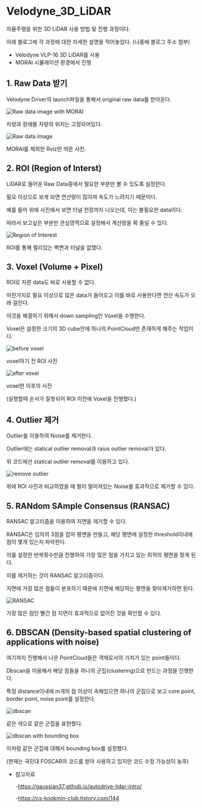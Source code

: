 # Velodyne_3D_LiDAR

자율주행을 위한 3D LiDAR 사용 방법 및 진행 과정이다.

아래 블로그에 각 과정에 대한 자세한 설명을 적어놓았다.
(나중에 블로그 주소 첨부)

- Velodyne VLP-16 3D LiDAR를 사용
- MORAI 시뮬레이션 환경에서 진행

## 1. Raw Data 받기

Velodyne Driver의 launch파일을 통해서 original raw data를 받아온다.

![Raw data image with MORAI](jpg/original_with_morai.png)

차량과 장애물 차량의 위치는 고정되어있다.

![Raw data image](jpg/original.png)

MORAI를 제외한 Rviz만 띄운 사진.

## 2. ROI (Region of Interst)

LiDAR로 들어온 Raw Data중에서 필요한 부분만 볼 수 있도록 설정한다.

필요 이상으로 보게 되면 연산량이 많아져 속도가 느려지기 때문이다.

예를 들어 위에 사진에서 보면 터널 천장까지 나오는데, 이는 불필요한 data이다.

따라서 보고싶은 부분만 관심영역으로 설정해서 계산량을 확 줄일 수 있다.

![Region of Interest](./jpg/roi.png)

ROI를 통해 멀리있는 벽면과 터널을 없앴다.

## 3. Voxel (Volume + Pixel)

ROI로 자른 data도 바로 사용할 수 없다.

마찬가지로 필요 이상으로 많은 data가 들어오고 이를 바로 사용한다면 연산 속도가 오래 걸린다.

이것을 해결하기 위해서 down sampling인 Voxel을 수행한다.

Voxel은 설정한 크기의 3D cube안에 하나의 PointCloud만 존재하게 해주는 작업이다.

![before voxel](/jpg/original_expansion.png)

voxel하기 전 ROI 사진

![after voxel](/jpg/voxel_expansion.png)

voxel한 이후의 사진

(실행할때 순서가 잘못되어 ROI 이전에 Voxel을 진행했다.)

## 4. Outlier 제거

Outlier를 이용하여 Noise를 제거한다.

Outlier에는 statical outlier removal과 raius outlier removal가 있다.

위 코드에선 statical outlier removal를 이용하고 있다.

![remove outlier](/jpg/outlier.png)

위에 ROI 사진과 비교하였을 때 멀리 떨어져있는 Noise를 효과적으로 제거할 수 있다.

## 5. RANdom SAmple Consensus (RANSAC)

RANSAC 알고리즘을 이용하여 지면을 제거할 수 있다.

RANSAC은 임의의 3점을 잡아 평면을 만들고, 해당 평면에 설정한 threshold이내에 점이 몇개 있는지 파악한다.

이를 설정한 반복횟수만큼 진행하여 가장 많은 점을 가지고 있는 최적의 평면을 찾게 된다.

이를 제거하는 것이 RANSAC 알고리즘이다.

지면에 가장 많은 점들이 분포하기 때문에 지면에 해당하는 평면을 찾아제거하면 된다.

![RANSAC](/jpg/ransac.png)

가장 많은 점인 빨간 점 지면이 효과적으로 없어진 것을 확인할 수 있다.

## 6. DBSCAN (Density-based spatial clustering of applications with noise)

여기까지 진행해서 나온 PointCloud들은 객체로서의 가치가 있는 point들이다.

Dbscan을 이용해서 해당 점들을 하나의 군집(clustering)으로 만드는 과정을 진행한다.

특정 distance이내에 m개의 점 이상이 속해있으면 하나의 군집으로 보고 core point, border point, noise point를 설정한다.

![dbscan](/jpg/dbscan.png)

같은 색으로 같은 군집을 표현했다.

![dbscan with bounding box](/jpg/dbscan_block.png)

이처럼 같은 군집에 대해서 bounding box를 설정했다.

(현재는 국민대 FOSCAR의 코드를 받아 사용하고 있지만 코드 수정 가능성이 농후)

- 참고자료

  -https://gaussian37.github.io/autodrive-lidar-intro/

  -https://cs-kookmin-club.tistory.com/144
